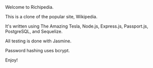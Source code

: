 Welcome to Richipedia. 

This is a clone of the popular site, Wikipedia.

It's written using The Amazing Tesla, Node.js, Express.js, Passport.js, PostgreSQL, and Sequelize.

All testing is done with Jasmine. 

Password hashing uses bcrypt.

Enjoy!